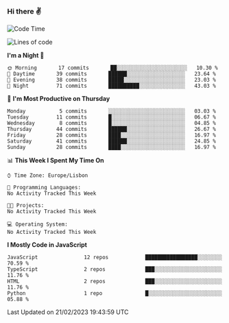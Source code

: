 ### Hi there :v:

<!--
**eusebioaddsilva/eusebioaddsilva** is a ✨ _special_ ✨ repository because its `README.md` (this file) appears on your GitHub profile.

<!--START_SECTION:waka-->
![Code Time](http://img.shields.io/badge/Code%20Time-35%20hrs%2012%20mins-blue)

![Lines of code](https://img.shields.io/badge/From%20Hello%20World%20I%27ve%20Written-2%20Million%20lines%20of%20code-blue)

**I'm a Night 🦉** 

```text
🌞 Morning       17 commits       ██░░░░░░░░░░░░░░░░░░░░░░░   10.30 % 
🌆 Daytime       39 commits       ██████░░░░░░░░░░░░░░░░░░░   23.64 % 
🌃 Evening       38 commits       █████░░░░░░░░░░░░░░░░░░░░   23.03 % 
🌙 Night         71 commits       ██████████░░░░░░░░░░░░░░░   43.03 % 

```
📅 **I'm Most Productive on Thursday** 

```text
Monday           5 commits       ░░░░░░░░░░░░░░░░░░░░░░░░░   03.03 % 
Tuesday         11 commits       █░░░░░░░░░░░░░░░░░░░░░░░░   06.67 % 
Wednesday        8 commits       █░░░░░░░░░░░░░░░░░░░░░░░░   04.85 % 
Thursday        44 commits       ██████░░░░░░░░░░░░░░░░░░░   26.67 % 
Friday          28 commits       ████░░░░░░░░░░░░░░░░░░░░░   16.97 % 
Saturday        41 commits       ██████░░░░░░░░░░░░░░░░░░░   24.85 % 
Sunday          28 commits       ████░░░░░░░░░░░░░░░░░░░░░   16.97 % 

```


📊 **This Week I Spent My Time On** 

```text
⌚︎ Time Zone: Europe/Lisbon

💬 Programming Languages: 
No Activity Tracked This Week

🐱‍💻 Projects: 
No Activity Tracked This Week

💻 Operating System: 
No Activity Tracked This Week

```

**I Mostly Code in JavaScript** 

```text
JavaScript               12 repos            █████████████████░░░░░░░░   70.59 % 
TypeScript               2 repos             ███░░░░░░░░░░░░░░░░░░░░░░   11.76 % 
HTML                     2 repos             ███░░░░░░░░░░░░░░░░░░░░░░   11.76 % 
Python                   1 repo              █░░░░░░░░░░░░░░░░░░░░░░░░   05.88 % 

```



 Last Updated on 21/02/2023 19:43:59 UTC
<!--END_SECTION:waka-->
